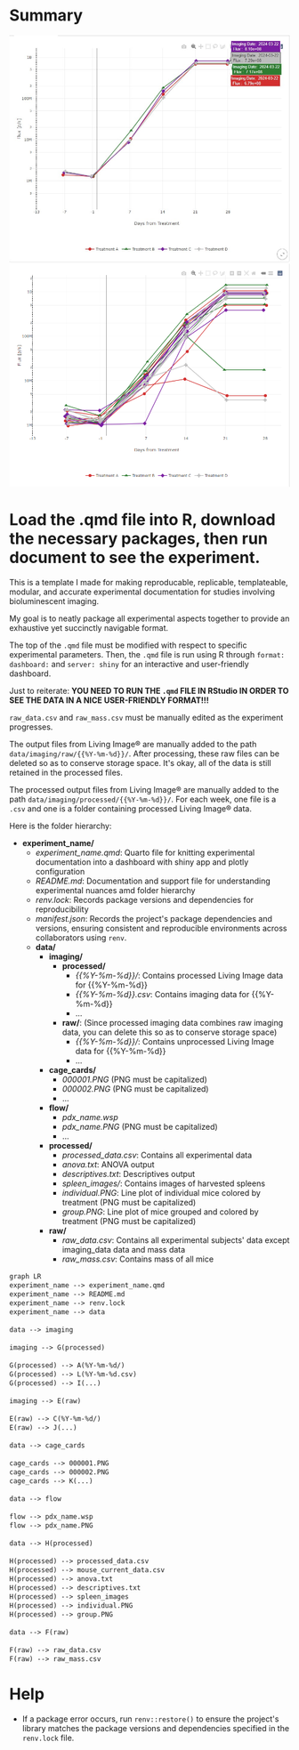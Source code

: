 # Summary

![](data/processed/group.PNG)
![](data/processed/individual.PNG)

# Load the .qmd file into R, download the necessary packages, then run document to see the experiment.

This is a template I made for making reproducable, replicable, templateable, modular, and accurate experimental documentation for studies involving bioluminescent imaging.

My goal is to neatly package all experimental aspects together to provide an exhaustive yet succinctly navigable format.

The top of the `.qmd` file must be modified with respect to specific experimental parameters. Then, the `.qmd` file is run using R through `format: dashboard:` and `server: shiny` for an interactive and user-friendly dashboard.

Just to reiterate: **YOU NEED TO RUN THE `.qmd` FILE IN RStudio IN ORDER TO SEE THE DATA IN A NICE USER-FRIENDLY FORMAT!!!**

`raw_data.csv` and `raw_mass.csv` must be manually edited as the experiment progresses.

The output files from Living Image® are manually added to the path `data/imaging/raw/{{%Y-%m-%d}}/`. After processing, these raw files can be deleted so as to conserve storage space. It's okay, all of the data is still retained in the processed files.

The processed output files from Living Image® are manually added to the path `data/imaging/processed/{{%Y-%m-%d}}/`. For each week, one file is a `.csv` and one is a folder containing processed Living Image® data.

Here is the folder hierarchy:

- **experiment_name/**
  - *experiment_name.qmd*: Quarto file for knitting experimental documentation into a dashboard with shiny app and plotly configuration
  - *README.md*: Documentation and support file for understanding experimental nuances amd folder hierarchy
  - *renv.lock*: Records package versions and dependencies for reproducibility
  - *manifest.json*: Records the project's package dependencies and versions, ensuring consistent and reproducible environments across collaborators using `renv`.
  - **data/**
    - **imaging/**
      - **processed/**
        - *{{%Y-%m-%d}}/*: Contains processed Living Image data for {{%Y-%m-%d}}
        - *{{%Y-%m-%d}}.csv*: Contains imaging data for {{%Y-%m-%d}}
        - ...
      - **raw/**: (Since processed imaging data combines raw imaging data, you can delete this so as to conserve storage space)
        - *{{%Y-%m-%d}}/*: Contains unprocessed Living Image data for {{%Y-%m-%d}}
        - ...
    - **cage_cards/**
      - *000001.PNG* (PNG must be capitalized)
      - *000002.PNG* (PNG must be capitalized)
      - ...
    - **flow/**
      - *pdx_name.wsp*
      - *pdx_name.PNG* (PNG must be capitalized)
      - ...
    - **processed/**
      - *processed_data.csv*: Contains all experimental data
      - *anova.txt*: ANOVA output
      - *descriptives.txt*: Descriptives output
      - *spleen_images/*: Contains images of harvested spleens
      - *individual.PNG*: Line plot of individual mice colored by treatment (PNG must be capitalized)
      - *group.PNG*: Line plot of mice grouped and colored by treatment (PNG must be capitalized)
    - **raw/**
      - *raw_data.csv*: Contains all experimental subjects' data except imaging_data data and mass data
      - *raw_mass.csv*: Contains mass of all mice
     

```mermaid
graph LR
experiment_name --> experiment_name.qmd
experiment_name --> README.md
experiment_name --> renv.lock
experiment_name --> data

data --> imaging

imaging --> G(processed)

G(processed) --> A(%Y-%m-%d/)
G(processed) --> L(%Y-%m-%d.csv)
G(processed) --> I(...)

imaging --> E(raw)

E(raw) --> C(%Y-%m-%d/)
E(raw) --> J(...)

data --> cage_cards

cage_cards --> 000001.PNG
cage_cards --> 000002.PNG
cage_cards --> K(...)

data --> flow

flow --> pdx_name.wsp
flow --> pdx_name.PNG

data --> H(processed)

H(processed) --> processed_data.csv
H(processed) --> mouse_current_data.csv
H(processed) --> anova.txt
H(processed) --> descriptives.txt
H(processed) --> spleen_images
H(processed) --> individual.PNG
H(processed) --> group.PNG

data --> F(raw)

F(raw) --> raw_data.csv
F(raw) --> raw_mass.csv
```

# Help
- If a package error occurs, run `renv::restore()` to ensure the project's library matches the package versions and dependencies specified in the `renv.lock` file.
